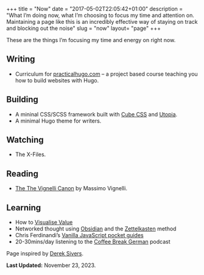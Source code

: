 +++
title = "Now"
date = "2017-05-02T22:05:42+01:00"
description = "What I’m doing now, what I’m choosing to focus my time and attention on. Maintaining a page like this is an incredibly effective way of staying on track and blocking out the noise"
slug = "now"
layout= "page"
+++

These are the things I’m focusing my time and energy on right now.


## Writing
- Curriculum for [practicalhugo.com](https://practicalhugo.com) – a project based course teaching you how to build websites with Hugo.

## Building
- A mininal CSS/SCSS framework built with [Cube CSS](https://cube.fyi/) and [Utopia](https://utopia.fyi/).
- A minimal Hugo theme for writers.

## Watching

- The X-Files.

## Reading

- [The The Vignelli Canon](https://www.goodreads.com/book/show/9180968-the-vignelli-canon) by Massimo Vignelli.

## Learning

- How to [Visualise Value](https://visualizevalue.com/)
- Networked thought using [Obsidian](https://obsidian.md/) and the [Zettelkasten](https://zettelkasten.de/) method
- Chris Ferdinandi’s [Vanilla JavaScript pocket guides](https://vanillajsguides.com/)
- 20-30mins/day listening to the [Coffee Break German](https://coffeebreaklanguages.com/) podcast

Page inspired by [Derek Sivers](https://nownownow.com/about).

**Last Updated:** November 23, 2023.
